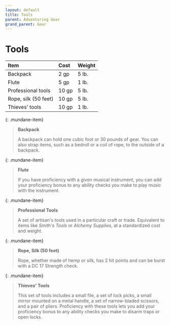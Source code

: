 ```yaml
---
layout: default
title: Tools
parent: Adventuring Gear
grand_parent: Gear
---
```


# Tools

| Item                 | Cost  | Weight |
| :------------------- | :---- | :----- |
| Backpack             | 2 gp  | 5 lb.  |
| Flute                | 5 gp  | 1 lb.  |
| Professional tools   | 10 gp | 5 lb.  |
| Rope, silk (50 feet) | 10 gp | 5 lb.  |
| Thieves' tools       | 10 gp | 1 lb.  |

{: .mundane-item}
> **Backpack**
> 
> A backpack can hold one cubic foot or 30 pounds of gear. You can also strap items, such as a bedroll or a coil of rope, to the outside of a backpack.

{: .mundane-item}
> **Flute**
> 
> If you have proficiency with a given musical instrument, you can add your proficiency bonus to any ability checks you make to play music with the instrument. 

{: .mundane-item}
> **Professional Tools**
> 
> A set of artisan's tools used in a particular craft or trade. Equivalent to items like _Smith's Tools_ or _Alchemy Supplies_, at a standardized cost and weight.

{: .mundane-item}
> **Rope, Silk (50 feet)**
> 
> Rope, whether made of hemp or silk, has 2 hit points and can be burst with a DC 17 Strength check.

{: .mundane-item}
> **Thieves' Tools**
> 
> This set of tools includes a small file, a set of lock picks, a small mirror mounted on a metal handle, a set of narrow-bladed scissors, and a pair of pliers. Proficiency with these tools lets you add your proficiency bonus to any ability checks you make to disarm traps or open locks.
